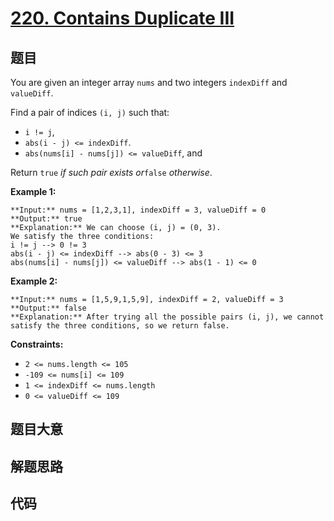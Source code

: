 # [220. Contains Duplicate III](https://leetcode.com/problems/contains-duplicate-iii)

## 题目

You are given an integer array `nums` and two integers `indexDiff` and
`valueDiff`.

Find a pair of indices `(i, j)` such that:

  * `i != j`,
  * `abs(i - j) <= indexDiff`.
  * `abs(nums[i] - nums[j]) <= valueDiff`, and

Return `true` _if such pair exists or_`false` _otherwise_.



**Example 1:**

    
    
    **Input:** nums = [1,2,3,1], indexDiff = 3, valueDiff = 0
    **Output:** true
    **Explanation:** We can choose (i, j) = (0, 3).
    We satisfy the three conditions:
    i != j --> 0 != 3
    abs(i - j) <= indexDiff --> abs(0 - 3) <= 3
    abs(nums[i] - nums[j]) <= valueDiff --> abs(1 - 1) <= 0
    

**Example 2:**

    
    
    **Input:** nums = [1,5,9,1,5,9], indexDiff = 2, valueDiff = 3
    **Output:** false
    **Explanation:** After trying all the possible pairs (i, j), we cannot satisfy the three conditions, so we return false.
    



**Constraints:**

  * `2 <= nums.length <= 105`
  * `-109 <= nums[i] <= 109`
  * `1 <= indexDiff <= nums.length`
  * `0 <= valueDiff <= 109`


## 题目大意

## 解题思路

## 代码

```javascript

```

